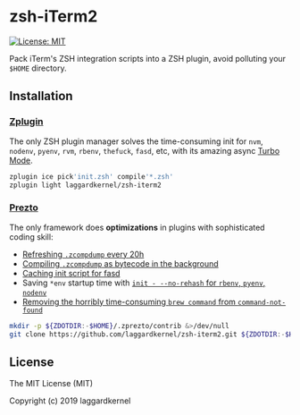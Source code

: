 # zsh-iTerm2

[![License: MIT][license icon]][license]

Pack iTerm's ZSH integration scripts into a ZSH plugin, avoid polluting your
`$HOME` directory.

## Installation

### [Zplugin][zplugin]

The only ZSH plugin manager solves the time-consuming init for `nvm`, `nodenv`, `pyenv`, `rvm`, `rbenv`, `thefuck`, `fasd`, etc, with its amazing async [Turbo Mode][turbo mode].

```zsh
zplugin ice pick'init.zsh' compile'*.zsh'
zplugin light laggardkernel/zsh-iterm2
```

### [Prezto][prezto]

The only framework does **optimizations** in plugins with sophisticated coding skill:
- [Refreshing `.zcompdump` every 20h][prezto zcompdump 1]
- [Compiling `.zcompdump` as bytecode in the background][prezto zcompdump 2]
- [Caching init script for fasd][prezto fasd]
- Saving `*env` startup time with [`init - --no-rehash` for `rbenv`, `pyenv`, `nodenv`][prezto *env]
- [Removing the horribly time-consuming `brew command` from `command-not-found`][prezto brew command]

```zsh
mkdir -p ${ZDOTDIR:-$HOME}/.zprezto/contrib &>/dev/null
git clone https://github.com/laggardkernel/zsh-iterm2.git ${ZDOTDIR:-$HOME}/.zprezto/contrib/zsh-iterm2
```

## License

The MIT License (MIT)

Copyright (c) 2019 laggardkernel

[license icon]: https://img.shields.io/badge/License-MIT-blue.svg
[license]: https://opensource.org/licenses/MIT
[zplugin]: https://github.com/zdharma/zplugin
[turbo mode]: https://github.com/zdharma/zplugin#turbo-mode-zsh--53
[prezto]: https://github.com/sorin-ionescu/prezto
[prezto zcompdump 1]: https://github.com/sorin-ionescu/prezto/blob/4abbc5572149baa6a5e7e38393a4b2006f01024f/modules/completion/init.zsh#L31-L41
[prezto zcompdump 2]: https://github.com/sorin-ionescu/prezto/blob/4abbc5572149baa6a5e7e38393a4b2006f01024f/runcoms/zlogin#L9-L15
[prezto fasd]: https://github.com/sorin-ionescu/prezto/blob/4abbc5572149baa6a5e7e38393a4b2006f01024f/modules/fasd/init.zsh#L22-L36
[prezto *env]: https://github.com/sorin-ionescu/prezto/blob/4abbc5572149baa6a5e7e38393a4b2006f01024f/modules/python/init.zsh#L22
[prezto brew command]: https://github.com/sorin-ionescu/prezto/blob/4abbc5572149baa6a5e7e38393a4b2006f01024f/modules/command-not-found/init.zsh
